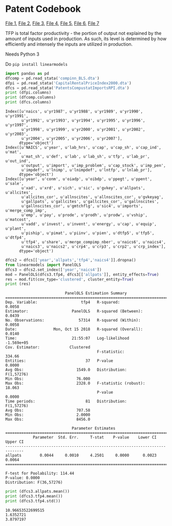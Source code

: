 # Patent Codebook

[File 1](https://www.dropbox.com/s/jng88xaqq8u4uue/CapitalRentalPriceIndex2000.dta?dl=1),
[File 2](https://www.dropbox.com/s/t6mq5q9b4jhug59/compinn_BLS.dta?dl=1),
[File 3](https://www.dropbox.com/s/gi6ycrj0hmupr9l/NAICS_list.dta?dl=1),
[File 4](https://www.dropbox.com/s/a89qtnmesz8w75r/Paper_cato.do?dl=1),
[File 5](https://www.dropbox.com/s/hikdr0x58xdpjmq/Paper_Juan_BLS.do?dl=1),
[File 6](https://www.dropbox.com/s/0bdtgius04hnmgf/Paper_Juan_pat_manuf.do?dl=1),
[File 7](https://www.dropbox.com/s/59i9ywemg1475sj/PatentsCompustatImportsRPI.dta?dl=1)


TFP is total factor productivity - the portion of output not explained
 by the amount of inputs used in production. As such, its level is
determined by how efficiently and intensely the inputs are utilized in
production.

Needs Python 3

Do `pip install linearmodels`


```python
import pandas as pd
dfcomp = pd.read_stata('compinn_BLS.dta')
dfpi = pd.read_stata('CapitalRentalPriceIndex2000.dta')
dfcs = pd.read_stata('PatentsCompustatImportsRPI.dta')
print (dfpi.columns)
print (dfcomp.columns)
print (dfcs.columns)
```

```
Index([u'naics', u'yr1987', u'yr1988', u'yr1989', u'yr1990', u'yr1991',
       u'yr1992', u'yr1993', u'yr1994', u'yr1995', u'yr1996', u'yr1997',
       u'yr1998', u'yr1999', u'yr2000', u'yr2001', u'yr2002', u'yr2003',
       u'yr2004', u'yr2005', u'yr2006', u'yr2007'],
      dtype='object')
Index([u'NAICS', u'year', u'lab_hrs', u'cap', u'cap_sh', u'cap_ind', u'mat',
       u'mat_sh', u'def', u'lab', u'lab_sh', u'tfp', u'lab_pr', u'out_ind',
       u'output', u'import', u'imp_problem', u'cap_stock', u'imp_pen',
       u'impdef', u'lnimp', u'lnimpdef', u'lntfp', u'lnlab_pr'],
      dtype='object')
Index([u'year', u'conm', u'oiadp', u'oibdp', u'ppegt', u'ppent', u'sale',
       u'xad', u'xrd', u'sich', u'sic', u'gvkey', u'allpats', u'allcites',
       u'allcites_cor', u'allnscites', u'allnscites_cor', u'gvkeyag',
       u'gallpats', u'gallcites', u'gallcites_cor', u'gallnscites',
       u'gallnscites_cor', u'gmtchflg', u'sic4', u'imports', u'merge_comp_imp',
       u'emp', u'pay', u'prode', u'prodh', u'prodw', u'vship', u'matcost',
       u'vadd', u'invest', u'invent', u'energy', u'cap', u'equip', u'plant',
       u'piship', u'pimat', u'piinv', u'pien', u'dtfp5', u'tfp5', u'dtfp4',
       u'tfp4', u'share', u'merge_compimp_nber', u'naics6', u'naics4',
       u'naics3', u'naics2', u'crp4', u'crp3', u'crp2', u'crp_index'],
      dtype='object')
```

```python
dfcs2 = dfcs[['year','allpats','tfp4','naics4']].dropna()
from linearmodels import PanelOLS
dfcs3 = dfcs2.set_index(['year','naics4'])
mod = PanelOLS(dfcs3.tfp4, dfcs3[['allpats']], entity_effects=True)
res = mod.fit(cov_type='clustered', cluster_entity=True)
print (res)
```

```
                          PanelOLS Estimation Summary                           
================================================================================
Dep. Variable:                   tfp4   R-squared:                        0.0058
Estimator:                   PanelOLS   R-squared (Between):              0.0439
No. Observations:               57314   R-squared (Within):               0.0058
Date:                Mon, Oct 15 2018   R-squared (Overall):              0.0140
Time:                        21:55:07   Log-likelihood                -1.569e+05
Cov. Estimator:             Clustered                                           
                                        F-statistic:                      334.66
Entities:                          37   P-value                           0.0000
Avg Obs:                       1549.0   Distribution:                 F(1,57276)
Min Obs:                       76.000                                           
Max Obs:                       2328.0   F-statistic (robust):             18.063
                                        P-value                           0.0000
Time periods:                      81   Distribution:                 F(1,57276)
Avg Obs:                       707.58                                           
Min Obs:                       2.0000                                           
Max Obs:                       8456.0                                           
                                                                                
                             Parameter Estimates                              
==============================================================================
            Parameter  Std. Err.     T-stat    P-value    Lower CI    Upper CI
------------------------------------------------------------------------------
allpats        0.0044     0.0010     4.2501     0.0000      0.0023      0.0064
==============================================================================

F-test for Poolability: 114.44
P-value: 0.0000
Distribution: F(36,57276)
```

```python
print (dfcs3.allpats.mean())
print (dfcs3.tfp4.mean())
print (dfcs3.tfp4.std())
```

```
10.96653522699515
1.6352721
3.8797197
```



